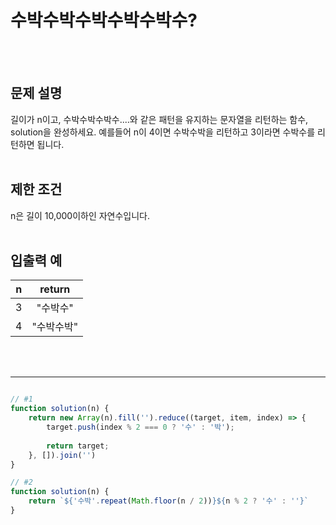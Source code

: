 # 수박수박수박수박수박수?
<br/>
<br/>

## 문제 설명
길이가 n이고, 수박수박수박수....와 같은 패턴을 유지하는 문자열을 리턴하는 함수, solution을 완성하세요. 
예를들어 n이 4이면 수박수박을 리턴하고 3이라면 수박수를 리턴하면 됩니다.
<br/>
<br/>

## 제한 조건
n은 길이 10,000이하인 자연수입니다.
<br/>
<br/>

## 입출력 예
| n | return |
| :---: | :---: |
| 3 | "수박수" |
| 4 | "수박수박" |
<br/>
<br/>

---

```javascript

// #1
function solution(n) {
    return new Array(n).fill('').reduce((target, item, index) => {
        target.push(index % 2 === 0 ? '수' : '박');
        
        return target;
    }, []).join('')
}

// #2
function solution(n) {
    return `${'수박'.repeat(Math.floor(n / 2))}${n % 2 ? '수' : ''}`
}

```